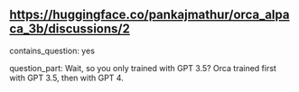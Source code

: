 ## https://huggingface.co/pankajmathur/orca_alpaca_3b/discussions/2

contains_question: yes

question_part: Wait, so you only trained with GPT 3.5? Orca trained first with GPT 3.5, then with GPT 4.